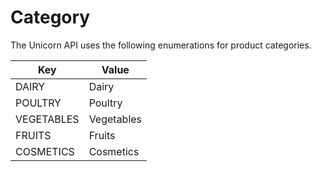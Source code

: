 # Category

The Unicorn API uses the following enumerations for product categories.

| Key        | Value      |
| ---------- | ---------- |
| DAIRY      | Dairy      |
| POULTRY    | Poultry    |
| VEGETABLES | Vegetables |
| FRUITS     | Fruits     |
| COSMETICS  | Cosmetics  |
